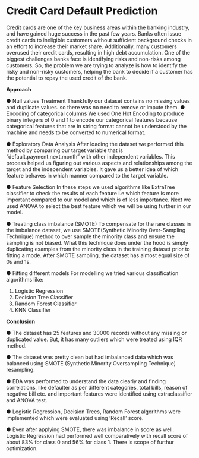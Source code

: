 # Credit Card Default Prediction
Credit cards are one of the key business areas within the banking industry, and have gained huge success in the past few years. Banks often issue credit cards to ineligible customers without sufficient background checks in an effort to increase their market share. Additionally, many customers overused their credit cards, resulting in high debt accumulation. One of the biggest challenges banks face is identifying risks and non-risks among customers. So, the problem we are trying to analyze is how to identify the risky and non-risky customers, helping the bank to decide if a customer has the potential to repay the used credit of the bank.

**Approach**

●	Null values Treatment
Thankfully our dataset contains no missing values and duplicate values. so there was no need to remove or impute them.
●	Encoding of categorical columns 
We used One Hot Encoding to produce binary integers of 0 and 1 to encode our categorical features because categorical features that are in string format cannot be understood by the machine and needs to be converted to numerical format.

●	Exploratory Data Analysis 
     After loading the dataset we performed this method by comparing our target variable that is “default.payment.next.month” with other independent variables. This process helped us figuring out various aspects and relationships among the target and the independent variables. It gave us a better idea of which feature behaves in which manner compared to the target variable.

●	Feature Selection
In these steps we used algorithms like ExtraTree classifier to check the results of each feature i.e which feature is more important compared to our model and which is of less importance.
Next we used ANOVA to select the best feature which we will be using further in our model.

●	Treating class imbalance (SMOTE)
To compensate for the rare classes in the imbalance dataset, we use SMOTE(Synthetic Minority Over-Sampling Technique) method to over sample the minority class and ensure the sampling is not biased. What this technique does under the hood is simply duplicating examples from the minority class in the training dataset prior to fitting a mode. After SMOTE sampling, the dataset has almost equal size of 0s and 1s.

●	Fitting different models
For modelling we tried various classification algorithms like:
1.	Logistic Regression
2.	Decision Tree Classifier
3.	Random Forest Classifier
4.	KNN Classifier

**Conclusion**

●	The dataset has 25 features and 30000 records without any missing or duplicated value. But, it has many outliers which were treated using IQR method.

●	The dataset was pretty clean but had imbalanced data which was balanced using SMOTE (Synthetic Minority Oversampling Technique) resampling.

●	EDA was performed to understand the data clearly and finding correlations, like defaulter as per different categories, total bills, reason of negative bill etc. and important features were identified using extraclassifier and ANOVA test.

●	Logistic Regression, Decision Trees, Random Forest algorithms were implemented which were evaluated using ‘Recall’ score.

●	Even after applying SMOTE, there was imbalance in score as well. Logistic Regression had performed well comparatively with recall score of about 83% for class 0 and 56% for class 1. There is scope of furthur optimization.


